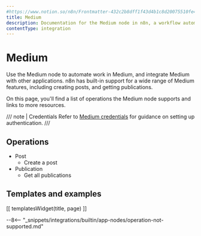 ```yaml
---
#https://www.notion.so/n8n/Frontmatter-432c2b8dff1f43d4b1c8d20075510fe4
title: Medium
description: Documentation for the Medium node in n8n, a workflow automation platform. Includes details of operations and configuration, and links to examples and credentials information.
contentType: integration
---
```


# Medium

Use the Medium node to automate work in Medium, and integrate Medium with other applications. n8n has built-in support for a wide range of Medium features, including creating posts, and getting publications. 

On this page, you'll find a list of operations the Medium node supports and links to more resources.

/// note | Credentials
Refer to [Medium credentials](/integrations/builtin/credentials/medium/) for guidance on setting up authentication. 
///

## Operations

* Post
    * Create a post
* Publication
    * Get all publications

## Templates and examples

<!-- see https://www.notion.so/n8n/Pull-in-templates-for-the-integrations-pages-37c716837b804d30a33b47475f6e3780 -->
[[ templatesWidget(title, page) ]]

--8<-- "_snippets/integrations/builtin/app-nodes/operation-not-supported.md"
